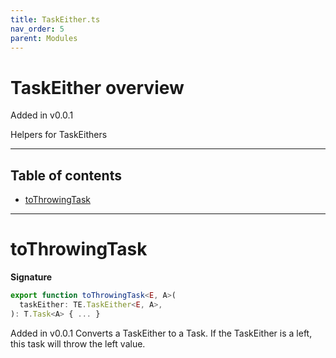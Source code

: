 ```yaml
---
title: TaskEither.ts
nav_order: 5
parent: Modules
---
```


# TaskEither overview

Added in v0.0.1

Helpers for TaskEithers

---

<h2 class="text-delta">Table of contents</h2>

- [toThrowingTask](#tothrowingtask)

---

# toThrowingTask

**Signature**

```ts
export function toThrowingTask<E, A>(
  taskEither: TE.TaskEither<E, A>,
): T.Task<A> { ... }
```

Added in v0.0.1
Converts a TaskEither to a Task. If the TaskEither is a left, this task will throw the left value.
